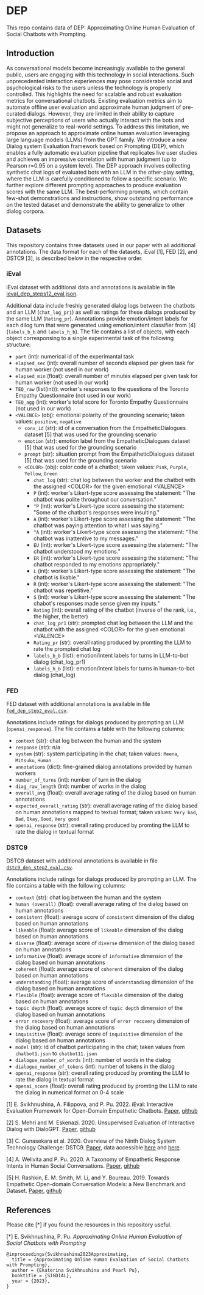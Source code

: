 # DEP

This repo contains data of DEP: Approximating Online Human Evaluation of Social Chatbots with Prompting.

## Introduction
As conversational models become increasingly available to the general public, users are engaging with this technology in social interactions. Such unprecedented interaction experiences may pose considerable social and psychological risks to the users unless the technology is properly controlled. This highlights the need for scalable and robust evaluation metrics for conversational chatbots. Existing evaluation metrics aim to automate offline user evaluation and approximate human judgment of pre-curated dialogs. However, they are limited in their ability to capture subjective perceptions of users who actually interact with the bots and might not generalize to real-world settings. To address this limitation, we propose an approach to approximate online human evaluation leveraging large language models (LLMs) from the GPT family. We introduce a new Dialog system Evaluation framework based on Prompting (DEP), which enables a fully automatic evaluation pipeline that replicates live user studies and achieves an impressive correlation with human judgment (up to Pearson r=0.95 on a system level). The DEP approach involves collecting synthetic chat logs of evaluated bots with an LLM in the other-play setting, where the LLM is carefully conditioned to follow a specific scenario. We further explore different prompting approaches to produce evaluation scores with the same LLM. The best-performing prompts, which contain few-shot demonstrations and instructions, show outstanding performance on the tested dataset and demonstrate the ability to generalize to other dialog corpora.

## Datasets
This repository contains three datasets used in our paper with all additional annotations. The data format for each of the datasets, iEval [1], FED [2], and DSTC9 [3], is described below in the respective order.

### iEval
iEval dataset with additional data and annotations is available in file [ieval_dep_steps12_eval.json](ieval_dep_steps12_eval.json).

Additional data include freshly generated dialog logs between the chatbots and an LLM (`chat_log_pr1`)
as well as ratings for these dialogs produced by the same LLM (`Rating_pr`). Annotations provide
emotion/intent labels for each dilog turn that were generated using emotion/intent classifier from [4]
(`labels_b_b` and `labels_h_b`). The file contains a list of objects, with each object corresponsing to
a single experimental task of the following structure:

- `part` (int): numerical id of the experimantal task
- `elapsed_sec` (int): overall number of seconds elapsed per given task for human worker (not used in our work)
- `elapsed_min` (float): overall number of minutes elapsed per given task for human worker (not used in our work)
- `TEQ_raw` (list(int)): worker's responses to the questions of the Toronto Empathy Questionnaire (not used in our work)
- `TEQ_agg` (int): worker's total score for Toronto Empathy Questionnaire (not used in our work)
- `<VALENCE>` (obj): emotional polarity of the grounding scenario; taken values: `positive`, `negative`
  - `conv_id` (str): id of a conversation from the EmpatheticDialogues dataset [5] that was used for the grounding scenario
  - `emotion` (str): emotion label from the EmpatheticDialogues dataset [5] that was used for the grounding scenario
  - `prompt` (str): situation prompt from the EmpatheticDialogues dataset [5] that was used for the grounding scenario
  - `<COLOR>` (obj): color code of a chatbot; taken values: `Pink`, `Purple`, `Yellow`, `Green`
    - `chat_log` (str): chat log between the worker and the chatbot with the assigned \<COLOR\> for the given emotional \<VALENCE\>
    - `P` (int): worker's Likert-type score assessing the statement: "The chatbot was polite throughout our conversation."
    - `^P` (int): worker's Likert-type score assessing the statement: "Some of the chatbot's responses were insulting."
    - `A` (int): worker's Likert-type score assessing the statement: "The chatbot was paying attention to what I was saying."
    - `^A` (int): worker's Likert-type score assessing the statement: "The chatbot was inattentive to my messages."
    - `EU` (int): worker's Likert-type score assessing the statement: "The chatbot understood my emotions."
    - `ER` (int): worker's Likert-type score assessing the statement: "The chatbot responded to my emotions appropriately."
    - `L` (int): worker's Likert-type score assessing the statement: "The chatbot is likable."
    - `R` (int): worker's Likert-type score assessing the statement: "The chatbot was repetitive."
    - `S` (int): worker's Likert-type score assessing the statement: "The chabot's responses made sense given my inputs."
    - `Rating` (int): overall rating of the chatbot (inverse of the rank, i.e., the higher, the better)
    - `chat_log_pr1` (str): prompted chat log between the LLM and the chatbot with the assigned \<COLOR\> for the given emotional \<VALENCE\>
    - `Rating_pr` (str): overall rating produced by promting the LLM to rate the prompted chat log
    - `labels_b_b` (list): emotion/intent labels for turns in LLM-to-bot dialog (chat_log_pr1)
    - `labels_h_b` (list): emotion/intent labels for turns in human-to-bot dialog (chat_log)
   
### FED
FED dataset with additional annotations is available in file [`fed_dep_step2_eval.csv`](fed_dep_step2_eval.csv).

Annotations include ratings for dialogs produced by prompting an LLM (`openai_response`).
The file contains a table with the following columns:

- `context` (str): chat log between the human and the system
- `response` (str): n/a
- `system` (str): system participating in the chat; taken values: `Meena`, `Mitsuku`, `Human`
- `annotations` (dict): fine-grained dialog annotations provided by human workers
- `number_of_turns` (int): number of turn in the dialog
- `diag_raw_length` (int): number of works in the dialog
- `overall_avg` (float): overall average rating of the dialog based on human annotations
- `expected_overall_rating` (str): overall average rating of the dialog based on human annotations mapped to textual format; taken values: `Very bad`, `Bad`, `Okay`, `Good`, `Very good`
- `openai_response` (str): overall rating produced by promting the LLM to rate the dialog in textual format

### DSTC9
DSTC9 dataset with additional annotations is available in file [`dstc9_dep_step2_eval.csv`](dstc9_dep_step2_eval.csv).

Annotations include ratings for dialogs produced by prompting an LLM.
The file contains a table with the following columns:

- `context` (str): chat log between the human and the system
- `human (overall)` (float): overall average rating of the dialog based on human annotations
- `consistent` (float): average score of `consistent` dimension of the dialog based on human annotations
- `likeable` (float): average score of `likeable` dimension of the dialog based on human annotations
- `diverse` (float): average score of `diverse` dimension of the dialog based on human annotations
- `informative` (float): average score of `informative` dimension of the dialog based on human annotations
- `coherent` (float): average score of `coherent` dimension of the dialog based on human annotations
- `understanding` (float): average score of `understanding` dimension of the dialog based on human annotations
- `flexible` (float): average score of `flexible` dimension of the dialog based on human annotations
- `topic depth` (float): average score of `topic depth` dimension of the dialog based on human annotations
- `error recovery` (float): average score of `error recovery` dimension of the dialog based on human annotations
- `inquisitive` (float): average score of `inquisitive` dimension of the dialog based on human annotations
- `model` (str): id of chatbot participating in the chat; taken values from `chatbot1.json` to `chatbot11.json`
- `dialogue_number_of_words` (int): number of words in the dialog
- `dialogue_number_of_tokens` (int): number of tokens in the dialog
- `openai_response` (str): overall rating produced by promting the LLM to rate the dialog in textual format
- `openai_score` (float): overall rating produced by promting the LLM to rate the dialog in numerical format on 0-4 scale

[1] E. Svikhnushina, A. Filippova, and P. Pu. 2022. iEval: Interactive Evaluation Framework for Open-Domain Empathetic Chatbots. [Paper](https://aclanthology.org/2022.sigdial-1.41/), [github](https://github.com/Sea94/ieval)

[2] S. Mehri and M. Eskenazi. 2020. Unsupervised Evaluation of Interactive Dialog with DialoGPT. [Paper](https://aclanthology.org/2020.sigdial-1.28/), [github](https://github.com/shikib/fed)

[3] C. Gunasekara et al. 2020. Overview of the Ninth Dialog System Technology Challenge: DSTC9. [Paper](https://arxiv.org/abs/2011.06486), data accessible [here](https://github.com/exe1023/DialEvalMetrics/tree/main#dstc9-data) and [here](https://github.com/ictnlp/DialoFlow/tree/main/FlowScore/data).

[4] A. Welivita and P. Pu. 2020. A Taxonomy of Empathetic Response Intents in Human Social Conversations. [Paper](https://aclanthology.org/2020.coling-main.429/), [github](https://github.com/anuradha1992/EmpatheticIntents)

[5] H. Rashkin, E. M. Smith, M. Li, and Y. Boureau. 2019. Towards Empathetic Open-domain Conversation Models: a New Benchmark and Dataset. [Paper](https://aclanthology.org/P19-1534/), [github](https://github.com/facebookresearch/EmpatheticDialogues)

## References

Please cite [*] if you found the resources in this repository useful.

[*] E. Svikhnushina, P. Pu. *Approximating Online Human Evaluation of Social Chatbots with Prompting*

```
@inproceedings{Svikhnushina2023Approximating,
  title = {Approximating Online Human Evaluation of Social Chatbots with Prompting},
  author = {Ekaterina Svikhnushina and Pearl Pu},
  booktitle = {SIGDIAL},
  year = {2023},
}
```

